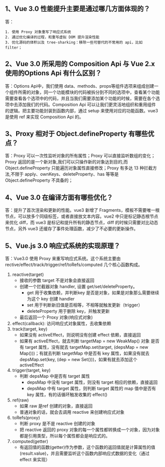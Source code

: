 <!--
 * @Author: your name
 * @Date: 2021-04-06 20:58:08
 * @LastEditTime: 2021-04-06 22:37:10
 * @LastEditors: your name
 * @Description: In User Settings Edit
 * @FilePath: /fe-task/fed-e-task-03-05/README.md
-->
## 1、Vue 3.0 性能提升主要是通过哪几方面体现的？

答：

    1. 使用 Proxy 对象重写了响应式系统
    2. 通过优化编译的过程，和重写虚拟 DOM 提升渲染性能
    3. 优化源码的体积以及 tree-sharking：移除一些可替代的不常用的 api，比如 filter；

## 2、Vue 3.0 所采用的 Composition Api 与 Vue 2.x使用的Options Api 有什么区别？

答：Options Api中，我们使用 data、methods、props等组件选项来组成创建一个组件所需的对象，同一个功能模块的代码被拆分到不同的选项中，查看某个功能需要查看各个选项中的代码，并且当我们需要添加某个功能的时候，需要在各个选项中去添加我们的代码。Composition Api 可以让我们更灵活地组织和重用组件的逻辑。把主要功能封装到函数内部，通过 setup 来使用对应的功能函数。vue3 是使用 ref 来实现 Composition Api 的。

## 3、Proxy 相对于 Object.defineProperty 有哪些优点？

答：Proxy 可以一次性监听对象的所有属性；Proxy 可以直接监听数组的变化；Proxy 返回的是一个新对象,我们可以只操作新的对象达到目的,而 Object.defineProperty 只能遍历对象属性直接修改；Proxy 有多达 13 种拦截方法,不限于 apply、ownKeys、deleteProperty、has 等等是 Object.defineProperty 不具备的；

## 4、Vue 3.0 在编译方面有哪些优化？

答：提升了首次渲染和更新的性能。vue3 新增了 Fragments，模板不需要唯一根节点，可以放多个同级标签，或者直接放文本内容。vue2 中只是标记静态根节点来优化 diff，而 vue3 是标记和提升所有的静态节点，diff 的时候只需要对比动态节点，另外 vue3 还缓存了事件处理函数，减少了不必要的更新操作。

## 5、Vue.js 3.0 响应式系统的实现原理？

答：Vue3.0 使用 Proxy 来重写响应式系统。这个系统主要由 rective/effect/track/trigger/ref/toRefs/computed 几个核心函数构成。

1. reactive(target)
    - 接收的参数 target 不是对象会直接返回
    - 创建一个拦截器对象 handler, 设置 get/set/deleteProperty。
        - get 用于收集依赖，并判断key 是否是对象，如果是对象那么需要继续为这个 key 创建 handler
        - set 用于判断新旧值是否相等，不相等就触发更新（trigger）
        - deleteProperty 用于删除 key，并触发更新
    - 最后返回一个 Proxy 对象(响应式对象)
2. effect(callback): 访问响应式对象属性，去收集依赖
3. track(target, key)
    - 如果没有 activeEffect，则说明没有创建 effect 依赖，直接返回
    - 如果有 activeEffect，就去判断 targetMap = new WeakMap() 对象 是否有 target 属性，没有就去 targetMap.set(target, (depsMap = new Map()))；有就去判断 targetMap 中是否有 key 属性，如果没有就去 depsMap.set(key, (dep = new Set()))，如果有就去添加这个 activeEffect
4. trigger(target, key)
    - 判断 depsMap 中是否有 target 属性
        - depsMap 中没有 target 属性，则没有 target 相应的依赖，直接返回
        - depsMap 中有 target 属性，则判断 target 属性的 map 值中是否有 key 属性，有的话循环触发收集的 effect()
5. ref(raw)
    - 如果 raw 是ref 创建的对象，直接返回
    - 普通对象的话，就会去调用 reactive 来创建响应式对象
6. toRefs(proxy)
    - 判断 proxy 是不是 reactive 创建的对象
    - 把 reactive 返回的 proxy 对象的每一个属性都转换成一个对象，因为对象都是引用类型，所以每个属性都会是响应式的。
7. computed(getter)
    - 有返回值的函数(getter)作为参数，这个函数的返回值就是计算属性的值(result.value)，并且需要监听这个函数内部响应式数据的变化（通过 effect 来实现）